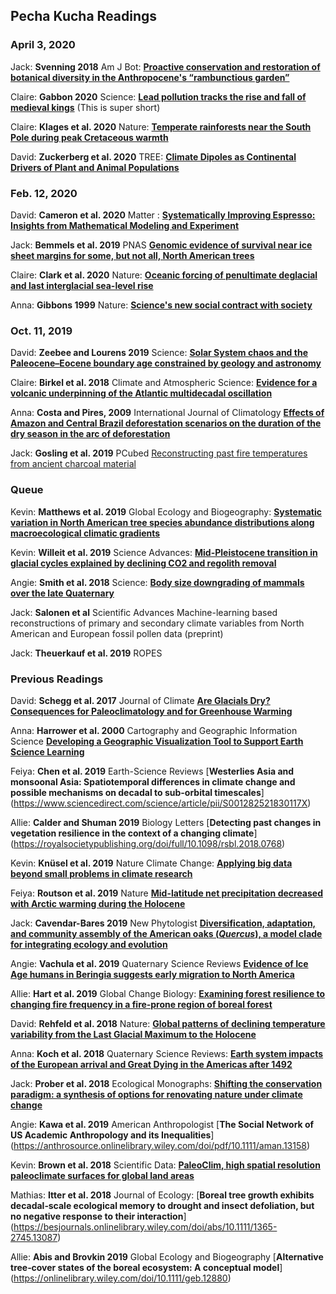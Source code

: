 ## Pecha Kucha Readings

### April 3, 2020
Jack: **Svenning 2018** Am J Bot: [**Proactive conservation and restoration of botanical diversity in the Anthropocene's “rambunctious garden”**](https://bsapubs.onlinelibrary.wiley.com/doi/pdf/10.1002/ajb2.1117)

Claire: **Gabbon 2020** Science: [**Lead pollution tracks the rise and fall of medieval kings**](https://science.sciencemag.org/content/368/6486/19/tab-pdf) (This is super short)

Claire: **Klages et al. 2020** Nature: [**Temperate rainforests near the South Pole
during peak Cretaceous warmth**](https://www.nature.com/articles/s41586-020-2148-5.pdf)

David: **Zuckerberg et al. 2020** TREE: [**Climate Dipoles as Continental Drivers of Plant
and Animal Populations**](https://www.sciencedirect.com/science/article/abs/pii/S0169534720300124)

### Feb. 12, 2020

David: **Cameron et al. 2020** Matter : [**Systematically Improving Espresso: Insights from Mathematical Modeling and Experiment**](https://uwmadison.box.com/s/flwh3r3pec8hzrheousze64j9cretmbl)

Jack:  **Bemmels et al. 2019** PNAS [**Genomic evidence of survival near ice sheet margins for some, but not all, North American trees**](https://www.pnas.org/content/116/17/8431.abstract)

Claire: **Clark et al. 2020** Nature: [**Oceanic forcing of penultimate deglacial and last interglacial sea-level rise**](https://www.nature.com/articles/s41586-020-1931-7)

Anna: **Gibbons 1999** Nature: [**Science's new social contract with society**](https://www.nature.com/articles/35011576.pdf)

### Oct. 11, 2019

David: **Zeebee and Lourens 2019** Science: [**Solar System chaos and the Paleocene–Eocene boundary age constrained by geology and astronomy**](https://science.sciencemag.org/content/365/6456/926.full)

Claire: **Birkel et al. 2018** Climate and Atmospheric Science: [**Evidence for a volcanic underpinning of the Atlantic multidecadal oscillation**](https://www.nature.com/articles/s41612-018-0036-6.pdf)

Anna: **Costa and Pires, 2009** International Journal of Climatology [**Effects of Amazon and Central Brazil deforestation scenarios on the duration of the dry season in the arc of deforestation**](https://rmets.onlinelibrary.wiley.com/doi/full/10.1002/joc.2048)

Jack: **Gosling et al. 2019** PCubed [Reconstructing past fire temperatures from ancient charcoal material](https://www.sciencedirect.com/science/article/pii/S0031018218302311)

### Queue
Kevin:  **Matthews et al. 2019** Global Ecology and Biogeography: [**Systematic variation in North American tree species abundance distributions along macroecological climatic gradients**](https://onlinelibrary.wiley.com/doi/abs/10.1111/geb.12879)

Kevin:  **Willeit et al. 2019** Science Advances: [**Mid-Pleistocene transition in glacial cycles explained by declining CO2 and regolith removal**](http://advances.sciencemag.org/lookup/doi/10.1126/sciadv.aav7337)

Angie:  **Smith et al. 2018** Science: [**Body size downgrading of mammals over the late Quaternary**](https://science.sciencemag.org/content/360/6386/310.abstract)

Jack:  **Salonen et al** Scientific Advances Machine-learning based reconstructions of primary and secondary climate variables from North American and European
fossil pollen data (preprint)

Jack:  **Theuerkauf et al. 2019** ROPES

### Previous Readings
David: **Schegg et al. 2017** Journal of Climate [**Are Glacials Dry? Consequences for Paleoclimatology and for Greenhouse Warming**](https://journals.ametsoc.org/doi/10.1175/JCLI-D-16-0854.1)

Anna: **Harrower et al. 2000** Cartography and Geographic Information Science [**Developing a Geographic Visualization Tool to Support Earth Science Learning**](https://www.tandfonline.com/doi/abs/10.1559/152304000783547759)

Feiya: **Chen et al. 2019** Earth-Science Reviews [**Westerlies Asia and monsoonal Asia: Spatiotemporal differences in climate change and possible mechanisms on decadal to sub-orbital timescales**] (https://www.sciencedirect.com/science/article/pii/S001282521830117X)

Allie: **Calder and Shuman 2019** Biology Letters [**Detecting past changes in vegetation resilience in the context of a changing climate**] (https://royalsocietypublishing.org/doi/full/10.1098/rsbl.2018.0768)

Kevin:  **Knüsel et al. 2019** Nature Climate Change: [**Applying big data beyond small problems in climate research**](https://www.nature.com/articles/s41558-019-0404-1)

Feiya: **Routson et al. 2019** Nature [**Mid-latitude net precipitation decreased with Arctic warming during the Holocene**](https://www-nature-com.ezproxy.library.wisc.edu/articles/s41586-019-1060-3)

Jack:  **Cavendar-Bares 2019** New Phytologist [**Diversification, adaptation, and community assembly of the American oaks (*Quercus*), a model clade for integrating ecology and evolution**](https://nph.onlinelibrary.wiley.com/doi/10.1111/nph.15450)

Angie:  **Vachula et al. 2019** Quaternary Science Reviews [**Evidence of Ice Age humans in Beringia suggests early migration to North America**](https://www.sciencedirect.com/science/article/pii/S0277379118307716)

Allie: **Hart et al. 2019** Global Change Biology:  [**Examining forest resilience to changing fire frequency in a fire‐prone region of boreal forest**](https://onlinelibrary.wiley.com/doi/full/10.1111/gcb.14550)

David: **Rehfeld et al. 2018** Nature: [**Global patterns of declining temperature variability from the Last Glacial Maximum to the Holocene**](https://www.nature.com/articles/nature25454/)

Anna: **Koch et al. 2018** Quaternary Science Reviews: [**Earth system impacts of the European arrival and Great Dying in the Americas after 1492**](https://www.sciencedirect.com/science/article/pii/S0277379118307261)

Jack:  **Prober et al. 2018** Ecological Monographs:  [**Shifting the conservation paradigm: a synthesis of options for renovating nature under climate change**](https://esajournals.onlinelibrary.wiley.com/doi/10.1002/ecm.1333)

Angie: **Kawa et al. 2019** American Anthropologist [**The Social Network of US Academic Anthropology and its Inequalities**] (https://anthrosource.onlinelibrary.wiley.com/doi/pdf/10.1111/aman.13158)

Kevin:  **Brown et al. 2018** Scientific Data:  [**PaleoClim, high spatial resolution paleoclimate surfaces for global land areas**](https://www.nature.com/articles/sdata2018254)

Mathias: **Itter et al. 2018** Journal of Ecology: [**Boreal tree growth exhibits decadal‐scale ecological memory to drought and insect defoliation, but no negative response to their interaction**] (https://besjournals.onlinelibrary.wiley.com/doi/abs/10.1111/1365-2745.13087)

Allie: **Abis and Brovkin 2019** Global Ecology and Biogeography [**Alternative tree‐cover states of the boreal ecosystem: A conceptual model**] (https://onlinelibrary.wiley.com/doi/10.1111/geb.12880)
